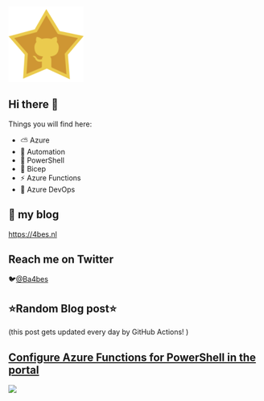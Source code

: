![Github Star](Assets/github-stars-logo_Color.png)

## Hi there 👋

Things you will find here:
- ⛅ Azure
- 🚗 Automation
- 🐚 PowerShell
- 💪 Bicep
- ⚡ Azure Functions
- 🚀 Azure DevOps


## 📝 my blog
<https://4bes.nl>

## Reach me on Twitter
🐦[@Ba4bes](https://twitter.com/Ba4bes)

<!---
- 🔭 I’m currently working on ...
- 🌱 I’m currently learning ...
- 👯 I’m looking to collaborate on ...
- 🤔 I’m looking for help with ...
- 💬 Ask me about ...
- 📫 How to reach me: ...
- 😄 Pronouns: ...
- ⚡ Fun fact: I have a standard poodle 🐩

-->

## ⭐Random Blog post⭐

(this post gets updated every day by GitHub Actions! )

<!-- Link -->
## [Configure Azure Functions for PowerShell in the portal](https://4bes.nl/2019/06/12/configure-azure-functions-for-powershell-in-the-portal/)

<a href="https://4bes.nl/2019/06/12/configure-azure-functions-for-powershell-in-the-portal/"><img src="https://4bes.nl/wp-content/uploads/2019/06/FunctionApp4.png" height="250px"></a>

